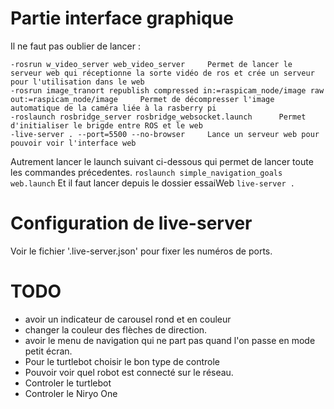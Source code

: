 # Partie interface graphique

Il ne faut pas oublier de lancer :

	-rosrun w_video_server web_video_server 	Permet de lancer le serveur web qui réceptionne la sorte vidéo de ros et crée un serveur pour l'utilisation dans le web
	-rosrun image_tranort republish compressed in:=raspicam_node/image raw out:=raspicam_node/image		Permet de décompresser l'image automatique de la caméra liée à la rasberry pi
	-roslaunch rosbridge_server rosbridge_websocket.launch		Permet d'initialiser le brigde entre ROS et le web
	-live-server . --port=5500 --no-browser		Lance un serveur web pour pouvoir voir l'interface web


Autrement lancer le launch suivant ci-dessous qui permet de lancer toute les commandes précedentes.
`roslaunch simple_navigation_goals web.launch`
Et il faut lancer depuis le dossier essaiWeb
`live-server .`

# Configuration de live-server
Voir le fichier '.live-server.json' pour fixer les numéros de ports.


# TODO 
- avoir un indicateur de carousel rond et en couleur
- changer la couleur des flèches de direction.
- avoir le menu de navigation qui ne part pas quand l'on passe en mode petit écran.
- Pour le turtlebot choisir le bon type de controle
- Pouvoir voir quel robot est connecté sur le réseau.
- Controler le turtlebot
- Controler le Niryo One



